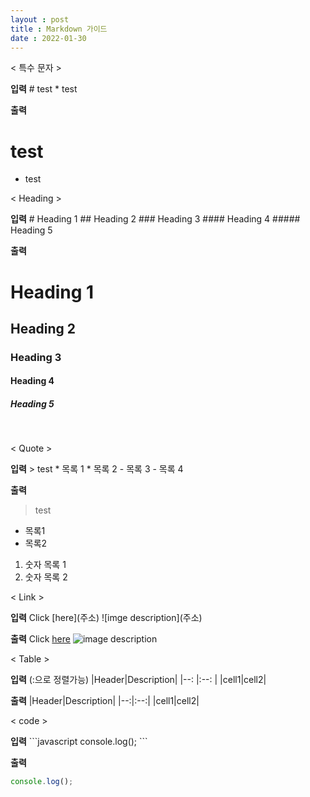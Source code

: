 ```yaml
---
layout : post
title : Markdown 가이드
date : 2022-01-30
---
```


< 특수 문자 >

**입력**
\# test
\* test

**출력**
# test
* test

< Heading >

**입력**
\# Heading 1
\## Heading 2
\### Heading 3
\#### Heading 4
\##### Heading 5

**출력**
# Heading 1
## Heading 2
### Heading 3
#### Heading 4
##### Heading 5
<br>

< Quote >

**입력**
\> test
\* 목록 1
\* 목록 2
\- 목록 3
\- 목록 4

**출력**
>test
* 목록1
* 목록2
1. 숫자 목록 1
2. 숫자 목록 2

< Link >

**입력**
Click [here]\(주소)
\![imge description]\(주소)

**출력**
Click [here](주소)
![image description](주소)

< Table >

**입력** (:으로 정렬가능)
\|Header|Description|
\|--: |:--: |
\|cell1|cell2|

**출력**
|Header|Description|
|--:|:--:|
|cell1|cell2|

< code >

**입력**
\```javascript
console.log();
\```

**출력**

```javascript
console.log();
```







